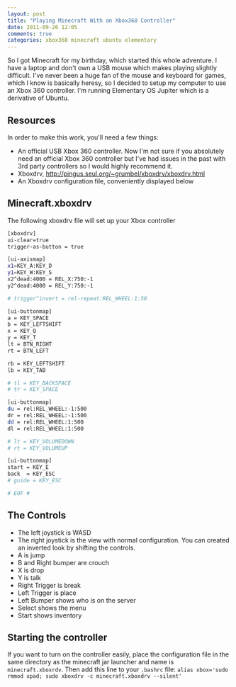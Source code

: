 ```yaml
---
layout: post
title: "Playing Minecraft With an Xbox360 Controller"
date: 2011-09-26 12:05
comments: true
categories: xbox360 minecraft ubuntu elementary
---
```


So I got Minecraft for my birthday, which started this whole adventure. 
I have a laptop and don't own a USB mouse which makes playing slightly 
difficult. I've never been a huge fan of the mouse and keyboard for games, 
which I know is basically heresy, so I decided to setup my computer to use 
an Xbox 360 controller. I'm running Elementary OS Jupiter which is a 
derivative of Ubuntu.

## Resources

In order to make this work, you'll need a few things:

- An official USB Xbox 360 controller. Now I'm not sure if you absolutely need
  an official Xbox 360 controller but I've had issues in the past with 3rd
  party controllers so I would highly recommend it.
- Xboxdrv, <http://pingus.seul.org/~grumbel/xboxdrv/xboxdrv.html>
- An Xboxdrv configuration file, conveniently displayed below

## Minecraft.xboxdrv

The following xboxdrv file will set up your Xbox controller

```bash
[xboxdrv]
ui-clear=true
trigger-as-button = true

[ui-axismap]
x1=KEY_A:KEY_D
y1=KEY_W:KEY_S
x2^dead:4000 = REL_X:750:-1
y2^dead:4000 = REL_Y:750:-1

# trigger^invert = rel-repeat:REL_WHEEL:1:50

[ui-buttonmap]
a = KEY_SPACE
b = KEY_LEFTSHIFT
x = KEY_Q
y = KEY_T
lt = BTN_RIGHT
rt = BTN_LEFT

rb = KEY_LEFTSHIFT
lb = KEY_TAB

# tl = KEY_BACKSPACE
# tr = KEY_SPACE

[ui-buttonmap]
du = rel:REL_WHEEL:-1:500
dr = rel:REL_WHEEL:-1:500
dd = rel:REL_WHEEL:1:500
dl = rel:REL_WHEEL:1:500

# lt = KEY_VOLUMEDOWN
# rt = KEY_VOLUMEUP

[ui-buttonmap]
start = KEY_E
back  = KEY_ESC
# guide = KEY_ESC

# EOF #
```

## The Controls

- The left joystick is WASD
- The right joystick is the view with normal configuration. You can created an
  inverted look by shifting the controls.
- A is jump
- B and Right bumper are crouch
- X is drop
- Y is talk
- Right Trigger is break
- Left Trigger is place
- Left Bumper shows who is on the server
- Select shows the menu
- Start shows inventory

## Starting the controller

If you want to turn on the controller easily, place the configuration file in
the same directory as the minecraft jar launcher and name is 
`minecraft.xboxrdv`. Then add this line to your `.bashrc` file:
`alias xbox='sudo rmmod xpad; sudo xboxdrv -c minecraft.xboxdrv --silent'`
